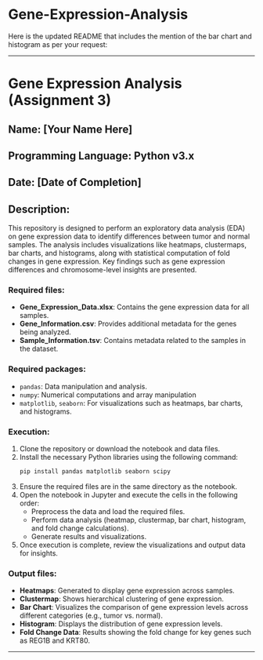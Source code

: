 # Gene-Expression-Analysis
Here is the updated README that includes the mention of the bar chart and histogram as per your request:

---

# Gene Expression Analysis (Assignment 3)

## Name: [Your Name Here]  
## Programming Language: Python v3.x  
## Date: [Date of Completion]

## Description:

This repository is designed to perform an exploratory data analysis (EDA) on gene expression data to identify differences between tumor and normal samples. The analysis includes visualizations like heatmaps, clustermaps, bar charts, and histograms, along with statistical computation of fold changes in gene expression. Key findings such as gene expression differences and chromosome-level insights are presented.

### Required files:

- **Gene_Expression_Data.xlsx**: Contains the gene expression data for all samples.
- **Gene_Information.csv**: Provides additional metadata for the genes being analyzed.
- **Sample_Information.tsv**: Contains metadata related to the samples in the dataset.

### Required packages:

- `pandas`: Data manipulation and analysis.
- `numpy`: Numerical computations and array manipulation
- `matplotlib`, `seaborn`: For visualizations such as heatmaps, bar charts, and histograms.

### Execution:

1. Clone the repository or download the notebook and data files.
2. Install the necessary Python libraries using the following command:
    ```sh
    pip install pandas matplotlib seaborn scipy
    ```
3. Ensure the required files are in the same directory as the notebook.
4. Open the notebook in Jupyter and execute the cells in the following order:
    - Preprocess the data and load the required files.
    - Perform data analysis (heatmap, clustermap, bar chart, histogram, and fold change calculations).
    - Generate results and visualizations.
5. Once execution is complete, review the visualizations and output data for insights.

### Output files:

- **Heatmaps**: Generated to display gene expression across samples.
- **Clustermap**: Shows hierarchical clustering of gene expression.
- **Bar Chart**: Visualizes the comparison of gene expression levels across different categories (e.g., tumor vs. normal).
- **Histogram**: Displays the distribution of gene expression levels.
- **Fold Change Data**: Results showing the fold change for key genes such as REG1B and KRT80.

---
